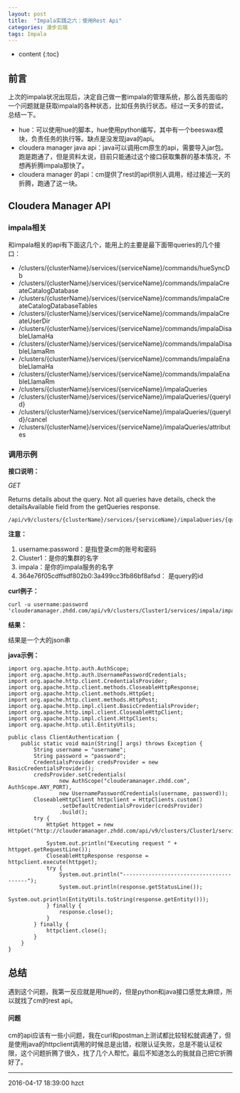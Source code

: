 ```yaml
---
layout: post
title:  "Impala实践之六：使用Rest Api"
categories: 漫步云端
tags: Impala
---
```


* content
{:toc}

## 前言

上次的impala状况出现后，决定自己做一套impala的管理系统，那么首先面临的一个问题就是获取impala的各种状态，比如任务执行状态。经过一天多的尝试，总结一下。

- hue：可以使用hue的脚本，hue使用python编写，其中有一个beeswax模块，负责任务的执行等。缺点是没发现java的api。
- cloudera manager java api：java可以调用cm原生的api，需要导入jar包。跑是跑通了，但是资料太说，目前只能通过这个接口获取集群的基本情况，不想再折腾impala那快了。
- cloudera manager 的api：cm提供了rest的api供别人调用，经过接近一天的折腾，跑通了这一块。




## Cloudera Manager API

### impala相关

和impala相关的api有下面这几个，能用上的主要是最下面带queries的几个接口：

- /clusters/{clusterName}/services/{serviceName}/commands/hueSyncDb
- /clusters/{clusterName}/services/{serviceName}/commands/impalaCreateCatalogDatabase
- /clusters/{clusterName}/services/{serviceName}/commands/impalaCreateCatalogDatabaseTables
- /clusters/{clusterName}/services/{serviceName}/commands/impalaCreateUserDir
- /clusters/{clusterName}/services/{serviceName}/commands/impalaDisableLlamaHa
- /clusters/{clusterName}/services/{serviceName}/commands/impalaDisableLlamaRm
- /clusters/{clusterName}/services/{serviceName}/commands/impalaEnableLlamaHa
- /clusters/{clusterName}/services/{serviceName}/commands/impalaEnableLlamaRm
- /clusters/{clusterName}/services/{serviceName}/impalaQueries
- /clusters/{clusterName}/services/{serviceName}/impalaQueries/{queryId}
- /clusters/{clusterName}/services/{serviceName}/impalaQueries/{queryId}/cancel
- /clusters/{clusterName}/services/{serviceName}/impalaQueries/attributes

### 调用示例



**接口说明：**

*GET*

Returns details about the query. Not all queries have details, check the detailsAvailable field from the getQueries response.

```
/api/v9/clusters/{clusterName}/services/{serviceName}/impalaQueries/{queryId}
```

**注意：**
1. username:password：是指登录cm的账号和密码
2. Cluster1：是你的集群的名字
3. impala：是你的impala服务的名字
4. 364e76f05cdffsdf802b0:3a499cc3fb86bf8afsd： 是query的id

**curl例子：**
```
curl -u username:password 'clouderamanager.zhdd.com/api/v9/clusters/Cluster1/services/impala/impalaQueries/364e76f05cdffsdf802b0:3a499cc3fb86bf8afsd'
```

**结果：**

结果是一个大的json串

**java示例：**

```
import org.apache.http.auth.AuthScope;
import org.apache.http.auth.UsernamePasswordCredentials;
import org.apache.http.client.CredentialsProvider;
import org.apache.http.client.methods.CloseableHttpResponse;
import org.apache.http.client.methods.HttpGet;
import org.apache.http.client.methods.HttpPost;
import org.apache.http.impl.client.BasicCredentialsProvider;
import org.apache.http.impl.client.CloseableHttpClient;
import org.apache.http.impl.client.HttpClients;
import org.apache.http.util.EntityUtils;

public class ClientAuthentication {
    public static void main(String[] args) throws Exception {
        String username = "username";
        String password = "password";
        CredentialsProvider credsProvider = new BasicCredentialsProvider();
        credsProvider.setCredentials(
                new AuthScope("clouderamanager.zhdd.com", AuthScope.ANY_PORT),
                new UsernamePasswordCredentials(username, password));
        CloseableHttpClient httpclient = HttpClients.custom()
                .setDefaultCredentialsProvider(credsProvider)
                .build();
        try {
            HttpGet httpget = new HttpGet("http://clouderamanager.zhdd.com/api/v9/clusters/Cluster1/services/impala/impalaQueries/364e76f05cdffsdf802b0:3a499cc3fb86bf8afsd");

            System.out.println("Executing request " + httpget.getRequestLine());
            CloseableHttpResponse response = httpclient.execute(httpget);
            try {
                System.out.println("----------------------------------------");
                System.out.println(response.getStatusLine());
                System.out.println(EntityUtils.toString(response.getEntity()));
            } finally {
                response.close();
            }
        } finally {
            httpclient.close();
        }
    }
}
```

## 总结

遇到这个问题，我第一反应就是用hue的，但是python和java接口感觉太麻烦，所以就找了cm的rest api。

#### 问题

cm的api应该有一些小问题，我在curl和postman上测试都比较轻松就调通了，但是使用java的httpclient调用的时候总是出错，权限认证失败，总是不能认证权限，这个问题折腾了很久，找了几个人帮忙。最后不知道怎么的我就自己把它折腾好了。

***
2016-04-17 18:39:00 hzct
